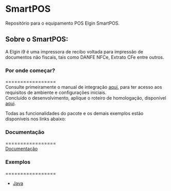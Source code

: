 # SmartPOS

Repositório para o equipamento POS Elgin SmartPOS.

## Sobre o SmartPOS:
A Elgin i9 é uma impressora de recibo voltada para impressão de documentos não fiscais, tais como DANFE NFCe, Extrato CFe entre outros.

### Por onde começar?
=================  
Consulte primeiramente o manual de integração [aqui](https://github.com/ElginDeveloperCommunity/SmartPOS/tree/master/Documenta%C3%A7%C3%A3o), para ter acesso aos requisitos de ambiente e configurações iniciais.  
Concluído o desenvolvimento, aplique o roteiro de homologação, disponível [aqui](https://github.com/ElginDeveloperCommunity/SmartPOS/tree/master/Documenta%C3%A7%C3%A3o). 

Todas as funcionalidades do pacote e os demais exemplos estão disponíveis nos links abaixo: 

### Documentação
=================  
[Documentação](http://plataforma-e1.leonwebhost.com/group__g31.html)

### Exemplos
=================  
- [Java](https://github.com/ElginDeveloperCommunity/SmartPOS/tree/master/Exemplo/Java)
